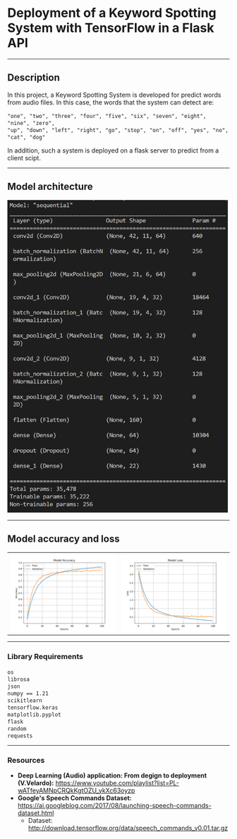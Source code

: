 # Deployment of a Keyword Spotting System with TensorFlow in a Flask API
---
## **Description**
In this project, a Keyword Spotting System is developed for predict words from audio files. In this case, the words that the system can detect are:

    "one", "two", "three", "four", "five", "six", "seven", "eight", "nine", "zero", 
    "up", "down", "left", "right", "go", "stop", "on", "off", "yes", "no", "cat", "dog"

In addition, such a system is deployed on a flask server to predict from a client scipt.

---
## **Model architecture**
<img src="images/model_architecture.png" alt="architecture" width = '500'/>

---
## **Model accuracy and loss**

<table>
  <tr>
    <td><img src="images/model_accuracy.png" alt="accuracy"/></td>
    <td><img src="images/model_loss.png" alt="loss"/></td>
  </tr>
 </table>



---
### **Library Requirements**
    os
    librosa
    json
    numpy == 1.21
    scikitlearn
    tensorflow.keras
    matplotlib.pyplot
    flask
    random
    requests

--- 

### **Resources**
- **Deep Learning (Audio) application: From degign to deployment (V.Velardo):** https://www.youtube.com/playlist?list=PL-wATfeyAMNpCRQkKgtOZU_ykXc63oyzp
- **Google's Speech Commands Dataset:** https://ai.googleblog.com/2017/08/launching-speech-commands-dataset.html
    - Dataset: http://download.tensorflow.org/data/speech_commands_v0.01.tar.gz
